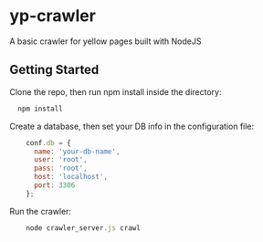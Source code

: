 yp-crawler
==========

A basic crawler for yellow pages built with NodeJS

## Getting Started

Clone the repo, then run npm install inside the directory:

```javascript
  npm install
```

Create a database, then set your DB info in the configuration file:

```javascript
    conf.db = {
      name: 'your-db-name',
      user: 'root',
      pass: 'root',
      host: 'localhost',
      port: 3306
    };
```

Run the crawler:

```javascript
    node crawler_server.js crawl
```
